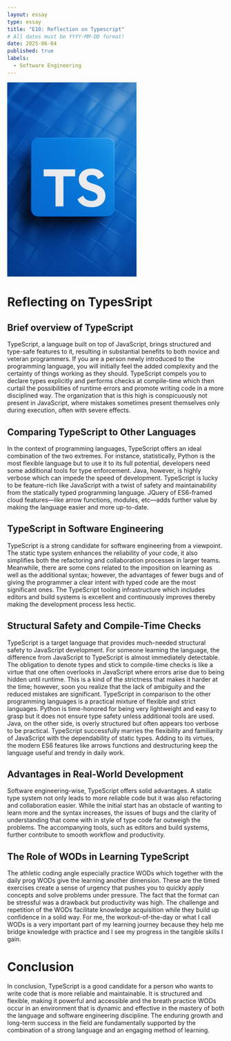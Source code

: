 ```yaml
---
layout: essay
type: essay
title: "E10: Reflection on Typescript"
# All dates must be YYYY-MM-DD format!
date: 2025-06-04
published: true
labels:
  - Software Engineering
---
```

<img width="300px" class="rounded float-start pe-4" src="../img/typescript_image.png">

# Reflecting on TypesSript

## Brief overview of TypeScript
  TypeScript, a language built on top of JavaScript, brings structured and type-safe features to it, resulting in substantial benefits to both novice and veteran programmers. If you are a person newly introduced to the programming language, you will initially feel the added complexity and the certainty of things working as they should. TypeScript compels you to declare types explicitly and performs checks at compile-time which then curtail the possibilities of runtime errors and promote writing code in a more disciplined way. The organization that is this high is conspicuously not present in JavaScript, where mistakes sometimes present themselves only during execution, often with severe effects.
  
## Comparing TypeScript to Other Languages
  In the context of programming languages, TypeScript offers an ideal combination of the two extremes. For instance, statistically, Python is the most flexible language but to use it to its full potential, developers need some additional tools for type enforcement. Java, however, is highly verbose which can impede the speed of development. TypeScript is lucky to be feature-rich like JavaScript with a twist of safety and maintainability from the statically typed programming language. JQuery of ES6-framed cloud features—like arrow functions, modules, etc—adds further value by making the language easier and more up-to-date.
  
## TypeScript in Software Engineering
  TypeScript is a strong candidate for software engineering from a viewpoint. The static type system enhances the reliability of your code, it also simplifies both the refactoring and collaboration processes in larger teams. Meanwhile, there are some cons related to the imposition on learning as well as the additional syntax; however, the advantages of fewer bugs and of giving the programmer a clear intent with typed code are the most significant ones. The TypeScript tooling infrastructure which includes editors and build systems is excellent and continuously improves thereby making the development process less hectic.

## Structural Safety and Compile-Time Checks
  TypeScript is a target language that provides much-needed structural safety to JavaScript development. For someone learning the language, the difference from JavaScript to TypeScript is almost immediately detectable. The obligation to denote types and stick to compile-time checks is like a virtue that one often overlooks in JavaScript where errors arise due to being hidden until runtime. This is a kind of the strictness that makes it harder at the time; however, soon you realize that the lack of ambiguity and the reduced mistakes are significant.
  TypeScript in comparison to the other programming languages is a practical mixture of flexible and strict languages. Python is time-honored for being very lightweight and easy to grasp but it does not ensure type safety unless additional tools are used. Java, on the other side, is overly structured but often appears too verbose to be practical. TypeScript successfully marries the flexibility and familiarity of JavaScript with the dependability of static types. Adding to its virtues, the modern ES6 features like arrows functions and destructuring keep the language useful and trendy in daily work.

## Advantages in Real-World Development
  Software engineering-wise, TypeScript offers solid advantages. A static type system not only leads to more reliable code but it was also refactoring and collaboration easier. While the initial start has an obstacle of wanting to learn more and the syntax increases, the issues of bugs and the clarity of understanding that come with in style of type code far outweigh the problems. The accompanying tools, such as editors and build systems, further contribute to smooth workflow and productivity.
  
## The Role of WODs in Learning TypeScript
  The athletic coding angle especially practice WODs which together with the daily prog WODs give the learning another dimension. These are the timed exercises create a sense of urgency that pushes you to quickly apply concepts and solve problems under pressure. The fact that the format can be stressful was a drawback but productivity was high. The challenge and repetition of the WODs facilitate knowledge acquisition while they build up confidence in a solid way. For me, the workout-of-the-day or what I call WODs is a very important part of my learning journey because they help me bridge knowledge with practice and I see my progress in the tangible skills I gain.

# Conclusion
  In conclusion, TypeScript is a good candidate for a person who wants to write code that is more reliable and maintainable. It is structured and flexible, making it powerful and accessible and the breath practice WODs occur in an environment that is dynamic and effective in the mastery of both the language and software engineering discipline. The enduring growth and long-term success in the field are fundamentally supported by the combination of a strong language and an engaging method of learning.
